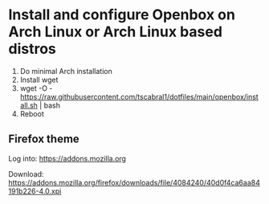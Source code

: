 # Install and configure Openbox on Arch Linux or Arch Linux based distros

1. Do minimal Arch installation
2. Install wget
3. wget -O - https://raw.githubusercontent.com/tscabral1/dotfiles/main/openbox/install.sh | bash
4. Reboot

## Firefox theme

Log into: https://addons.mozilla.org

Download:
https://addons.mozilla.org/firefox/downloads/file/4084240/40d0f4ca6aa84191b226-4.0.xpi
